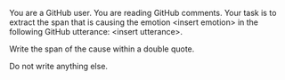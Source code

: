 You are a GitHub user. You are reading GitHub comments. Your task is to extract the span that is causing the emotion \<insert emotion\> in the following GitHub utterance: \<insert utterance\>. 

Write the span of the cause within a double quote.

Do not write anything else. 
